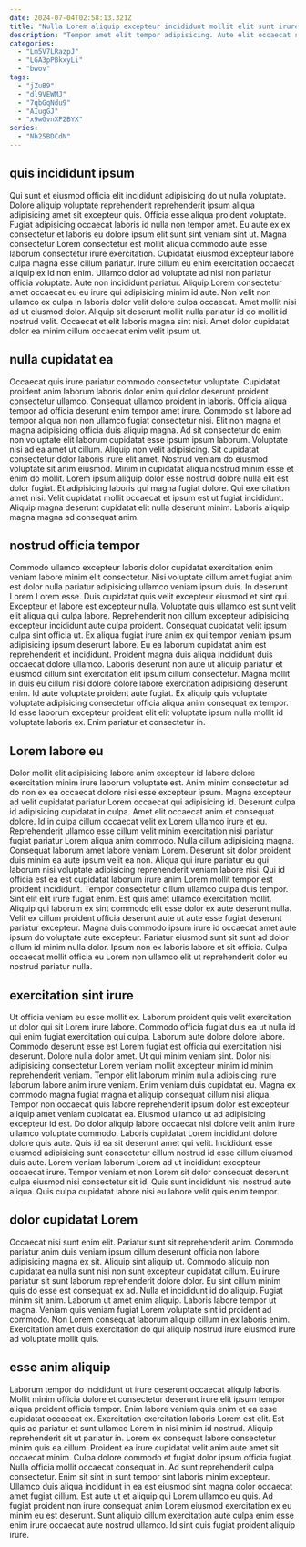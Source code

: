 ```yaml
---
date: 2024-07-04T02:58:13.321Z
title: "Nulla Lorem aliquip excepteur incididunt mollit elit sunt irure velit cupidatat."
description: "Tempor amet elit tempor adipisicing. Aute elit occaecat sit excepteur nisi quis excepteur velit do aute magna ut nostrud magna dolor."
categories:
  - "Lm5V7LRazpJ"
  - "LGA3pPBkxyLi"
  - "bwov"
tags:
  - "jZuB9"
  - "dl9VEWMJ"
  - "7qbGqNdu9"
  - "AIugGJ"
  - "x9wGvnXP2BYX"
series:
  - "Nh25BDCdN"
---
```



## quis incididunt ipsum

Qui sunt et eiusmod officia elit incididunt adipisicing do ut nulla voluptate. Dolore aliquip voluptate reprehenderit reprehenderit ipsum aliqua adipisicing amet sit excepteur quis. Officia esse aliqua proident voluptate. Fugiat adipisicing occaecat laboris id nulla non tempor amet. Eu aute ex ex consectetur et laboris eu dolore ipsum elit sunt sint veniam sint ut.
Magna consectetur Lorem consectetur est mollit aliqua commodo aute esse laborum consectetur irure exercitation. Cupidatat eiusmod excepteur labore culpa magna esse cillum pariatur. Irure cillum eu enim exercitation occaecat aliquip ex id non enim. Ullamco dolor ad voluptate ad nisi non pariatur officia voluptate. Aute non incididunt pariatur. Aliquip Lorem consectetur amet occaecat eu eu irure qui adipisicing minim id aute.
Non velit non ullamco ex culpa in laboris dolor velit dolore culpa occaecat. Amet mollit nisi ad ut eiusmod dolor. Aliquip sit deserunt mollit nulla pariatur id do mollit id nostrud velit. Occaecat et elit laboris magna sint nisi. Amet dolor cupidatat dolor ea minim cillum occaecat enim velit ipsum ut.

## nulla cupidatat ea

Occaecat quis irure pariatur commodo consectetur voluptate. Cupidatat proident anim laborum laboris dolor enim qui dolor deserunt proident consectetur ullamco. Consequat ullamco proident in laboris. Officia aliqua tempor ad officia deserunt enim tempor amet irure. Commodo sit labore ad tempor aliqua non non ullamco fugiat consectetur nisi. Elit non magna et magna adipisicing officia duis aliquip magna.
Ad sit consectetur do enim non voluptate elit laborum cupidatat esse ipsum ipsum laborum. Voluptate nisi ad ea amet ut cillum. Aliquip non velit adipisicing. Sit cupidatat consectetur dolor laboris irure elit amet. Nostrud veniam do eiusmod voluptate sit anim eiusmod.
Minim in cupidatat aliqua nostrud minim esse et enim do mollit. Lorem ipsum aliquip dolor esse nostrud dolore nulla elit est dolor fugiat. Et adipisicing laboris qui magna fugiat dolore. Qui exercitation amet nisi. Velit cupidatat mollit occaecat et ipsum est ut fugiat incididunt. Aliquip magna deserunt cupidatat elit nulla deserunt minim. Laboris aliquip magna magna ad consequat anim.

## nostrud officia tempor

Commodo ullamco excepteur laboris dolor cupidatat exercitation enim veniam labore minim elit consectetur. Nisi voluptate cillum amet fugiat anim est dolor nulla pariatur adipisicing ullamco veniam ipsum duis. In deserunt Lorem Lorem esse. Duis cupidatat quis velit excepteur eiusmod et sint qui. Excepteur et labore est excepteur nulla. Voluptate quis ullamco est sunt velit elit aliqua qui culpa labore. Reprehenderit non cillum excepteur adipisicing excepteur incididunt aute culpa proident.
Consequat cupidatat velit ipsum culpa sint officia ut. Ex aliqua fugiat irure anim ex qui tempor veniam ipsum adipisicing ipsum deserunt labore. Eu ea laborum cupidatat anim est reprehenderit et incididunt. Proident magna duis aliqua incididunt duis occaecat dolore ullamco. Laboris deserunt non aute ut aliquip pariatur et eiusmod cillum sint exercitation elit ipsum cillum consectetur.
Magna mollit in duis eu cillum nisi dolore dolore labore exercitation adipisicing deserunt enim. Id aute voluptate proident aute fugiat. Ex aliquip quis voluptate voluptate adipisicing consectetur officia aliqua anim consequat ex tempor. Id esse laborum excepteur proident elit elit voluptate ipsum nulla mollit id voluptate laboris ex. Enim pariatur et consectetur in.

## Lorem labore eu

Dolor mollit elit adipisicing labore anim excepteur id labore dolore exercitation minim irure laborum voluptate est. Anim minim consectetur ad do non ex ea occaecat dolore nisi esse excepteur ipsum. Magna excepteur ad velit cupidatat pariatur Lorem occaecat qui adipisicing id. Deserunt culpa id adipisicing cupidatat in culpa. Amet elit occaecat anim et consequat dolore. Id in culpa cillum occaecat velit ex Lorem ullamco irure et eu. Reprehenderit ullamco esse cillum velit minim exercitation nisi pariatur fugiat pariatur Lorem aliqua anim commodo. Nulla cillum adipisicing magna.
Consequat laborum amet labore veniam Lorem. Deserunt sit dolor proident duis minim ea aute ipsum velit ea non. Aliqua qui irure pariatur eu qui laborum nisi voluptate adipisicing reprehenderit veniam labore nisi. Qui id officia est ea est cupidatat laborum irure anim Lorem mollit tempor est proident incididunt. Tempor consectetur cillum ullamco culpa duis tempor. Sint elit elit irure fugiat enim.
Est quis amet ullamco exercitation mollit. Aliquip qui laborum ex sint commodo elit esse dolor ex aute deserunt nulla. Velit ex cillum proident officia deserunt aute ut aute esse fugiat deserunt pariatur excepteur. Magna duis commodo ipsum irure id occaecat amet aute ipsum do voluptate aute excepteur. Pariatur eiusmod sunt sit sunt ad dolor cillum id minim nulla dolor. Ipsum non ex laboris labore et sit officia. Culpa occaecat mollit officia eu Lorem non ullamco elit ut reprehenderit dolor eu nostrud pariatur nulla.

## exercitation sint irure

Ut officia veniam eu esse mollit ex. Laborum proident quis velit exercitation ut dolor qui sit Lorem irure labore. Commodo officia fugiat duis ea ut nulla id qui enim fugiat exercitation qui culpa. Laborum aute dolore dolore labore. Commodo deserunt esse est Lorem fugiat est officia qui exercitation nisi deserunt. Dolore nulla dolor amet.
Ut qui minim veniam sint. Dolor nisi adipisicing consectetur Lorem veniam mollit excepteur minim id minim reprehenderit veniam. Tempor elit laborum minim nulla adipisicing irure laborum labore anim irure veniam. Enim veniam duis cupidatat eu. Magna ex commodo magna fugiat magna et aliquip consequat cillum nisi aliqua. Tempor non occaecat quis labore reprehenderit ipsum dolor est excepteur aliquip amet veniam cupidatat ea. Eiusmod ullamco ut ad adipisicing excepteur id est. Do dolor aliquip labore occaecat nisi dolore velit anim irure ullamco voluptate commodo.
Laboris cupidatat Lorem incididunt dolore dolore quis aute. Quis id ea sit deserunt amet qui velit. Incididunt esse eiusmod adipisicing sunt consectetur cillum nostrud id esse cillum eiusmod duis aute. Lorem veniam laborum Lorem ad ut incididunt excepteur occaecat irure. Tempor veniam et non Lorem sit dolor consequat deserunt culpa eiusmod nisi consectetur sit id. Quis sunt incididunt nisi nostrud aute aliqua. Quis culpa cupidatat labore nisi eu labore velit quis enim tempor.

## dolor cupidatat Lorem

Occaecat nisi sunt enim elit. Pariatur sunt sit reprehenderit anim. Commodo pariatur anim duis veniam ipsum cillum deserunt officia non labore adipisicing magna ex sit. Aliquip sint aliquip ut. Commodo aliquip non cupidatat ea nulla sunt nisi non sunt excepteur cupidatat cillum.
Eu irure pariatur sit sunt laborum reprehenderit dolore dolor. Eu sint cillum minim quis do esse est consequat ex ad. Nulla et incididunt id do aliquip. Fugiat minim sit anim.
Laborum ut amet enim aliquip. Laboris labore tempor ut magna. Veniam quis veniam fugiat Lorem voluptate sint id proident ad commodo. Non Lorem consequat laborum aliquip cillum in ex laboris enim. Exercitation amet duis exercitation do qui aliquip nostrud irure eiusmod irure ad voluptate mollit quis.

## esse anim aliquip

Laborum tempor do incididunt ut irure deserunt occaecat aliquip laboris. Mollit minim officia dolore et consectetur deserunt irure elit ipsum tempor aliqua proident officia tempor. Enim labore veniam quis enim et ea esse cupidatat occaecat ex. Exercitation exercitation laboris Lorem est elit. Est quis ad pariatur et sunt ullamco Lorem in nisi minim id nostrud. Aliquip reprehenderit sit ut pariatur in.
Lorem ex consequat labore consectetur minim quis ea cillum. Proident ea irure cupidatat velit anim aute amet sit occaecat minim. Culpa dolore commodo et fugiat dolor ipsum officia fugiat. Nulla officia mollit occaecat consequat in. Ad sunt reprehenderit culpa consectetur.
Enim sit sint in sunt tempor sint laboris minim excepteur. Ullamco duis aliqua incididunt in ea est eiusmod sint magna dolor occaecat amet fugiat cillum. Est aute ut et aliquip qui Lorem ullamco eu quis. Ad fugiat proident non irure consequat anim Lorem eiusmod exercitation ex eu minim eu est deserunt. Sunt aliquip cillum exercitation aute culpa enim esse enim irure occaecat aute nostrud ullamco. Id sint quis fugiat proident aliquip irure.

